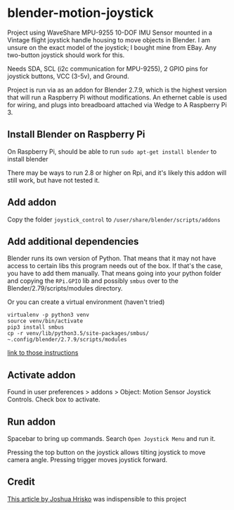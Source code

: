 # blender-motion-joystick

Project using WaveShare MPU-9255 10-DOF IMU Sensor mounted in a Vintage flight joystick handle housing to move objects in Blender. I am unsure on the exact model of the joystick; I bought mine from EBay. Any two-button joystick should work for this.  

Needs SDA, SCL (i2c communication for MPU-9255), 2 GPIO pins for joystick buttons, VCC (3-5v), and Ground.

Project is run via as an addon for Blender 2.7.9, which is the highest version that will run a Raspberry Pi without modifications. An ethernet cable is used for wiring, and plugs into breadboard attached via Wedge to A Raspberry Pi 3.

## Install Blender on Raspberry Pi 

On Raspberry Pi, should be able to run `sudo apt-get install blender` to install blender 

There may be ways to run 2.8 or higher on Rpi, and it's likely this addon will still work, but have not tested it.

## Add addon 

Copy the folder `joystick_control` to `/user/share/blender/scripts/addons`

## Add additional dependencies

Blender runs its own version of Python. That means that it may not have access to certain libs this program needs out of the box. If that's the case, you have to add them manually. That means going into your python folder and copying the `RPi.GPIO` lib and possibly `smbus` over to the Blender/2.79/scripts/modules directory.

Or you can create a virtual environment (haven't tried)
```
virtualenv -p python3 venv
source venv/bin/activate
pip3 install smbus
cp -r venv/lib/python3.5/site-packages/smbus/ ~.config/blender/2.7.9/scripts/modules
```
[link to those instructions](http://lacuisine.tech/blog/2017/10/19/how-to-install-python-libs-in-blender-part-1/)


## Activate addon

Found in user preferences > addons > Object: Motion Sensor Joystick Controls. Check box to activate. 

## Run addon 

Spacebar to bring up commands. Search `Open Joystick Menu` and run it.

Pressing the top button on the joystick allows tilting joystick to move camera angle. Pressing trigger moves joystick forward. 

## Credit

[This article by Joshua Hrisko](https://makersportal.com/blog/2019/11/11/raspberry-pi-python-accelerometer-gyroscope-magnetometer) was indispensible to this project
